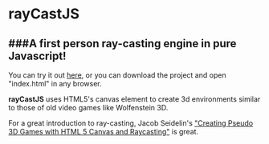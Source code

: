 # rayCastJS
###A first person ray-casting engine in pure Javascript!
----

You can try it out [here](https://maxsun.github.io/rayCastJS), or you can download the project and open "index.html" in any browser.

**rayCastJS** uses HTML5's canvas element to create 3d environments similar to those of old video games like Wolfenstein 3D.

For a great introduction to ray-casting, Jacob Seidelin's ["Creating Pseudo 3D Games with HTML 5 Canvas and Raycasting"](https://dev.opera.com/articles/3d-games-with-canvas-and-raycasting-part-1/) is great.
